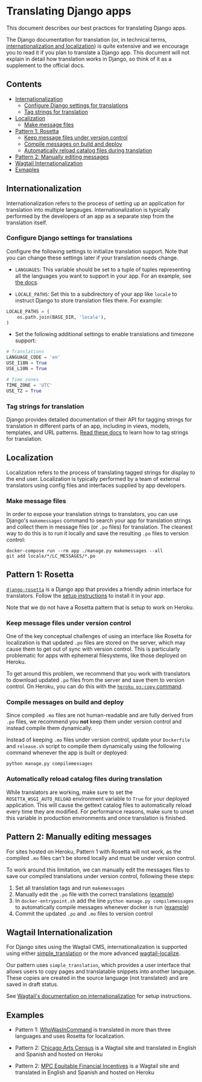 # Translating Django apps

This document describes our best practices for translating Django apps.

The Django documentation for translation (or, in technical terms,
[internationalization and localization](https://docs.djangoproject.com/en/3.0/topics/i18n/))
is quite extensive and we encourage you to read it if you plan to translate a
Django app. This document will not explain in detail how translation works in
Django, so think of it as a supplement to the official docs.

## Contents

- [Internationalization](#internationalization)
    - [Configure Django settings for translations](#configure-django-settings-for-translations)
    - [Tag strings for translation](#tag-strings-for-translation)
- [Localization](#localization)
    - [Make message files](#make-message-files)
- [Pattern 1: Rosetta](#pattern-1-rosetta)
    - [Keep message files under version control](#keep-message-files-under-version-control)
    - [Compile messages on build and deploy](#compile-messages-on-build-and-deploy)
    - [Automatically reload catalog files during translation](#automatically-reload-catalog-files-during-translation)
- [Pattern 2: Manually editing messages](#pattern-2-manually-editing-messages)
- [Wagtail Internationalization](#wagtail-internationalization)
- [Exmaples](#examples)

## Internationalization

Internationalization refers to the process of setting up an application for
translation into multiple langauges. Internationalization is typically performed
by the developers of an app as a separate step from the translation itself.

### Configure Django settings for translations

Configure the following settings to initialize translation support. Note that you can
change these settings later if your translation needs change.

- `LANGUAGES`: This variable should be set to a tuple of tuples representing all
  the languages you want to support in your app. For an example, see
  [the docs](https://docs.djangoproject.com/en/3.0/ref/settings/#languages).

- `LOCALE_PATHS`: Set this to a subdirectory of your app like `locale` to instruct
  Django to store translation files there. For example:

```python
LOCALE_PATHS = (
    os.path.join(BASE_DIR, 'locale'),
)
```

- Set the following additional settings to enable translations and timezone support:

```python
# Translations
LANGUAGE_CODE = 'en'
USE_I18N = True
USE_L10N = True

# Time zones
TIME_ZONE = 'UTC'
USE_TZ = True
```

### Tag strings for translation

Django provides detailed documentation of their API for tagging strings for
translation in different parts of an app, including in views, models, templates,
and URL patterns. [Read these docs](https://docs.djangoproject.com/en/3.0/topics/i18n/translation/)
to learn how to tag strings for translation.

## Localization

Localization refers to the process of translating tagged strings for display
to the end user. Localization is typically performed by a team of external
translators using config files and interfaces supplied by app developers.

### Make message files

In order to expose your translation strings to translators, you can use Django's
`makemessages` command to search your app for translation strings and collect them in
message files (or `.po` files) for translation. The cleanest way to do this is to run it
locally and save the resulting `.po` files to version control:

```
docker-compose run --rm app ./manage.py makemessages --all
git add locale/*/LC_MESSAGES/*.po
```

## Pattern 1: Rosetta

[`django-rosetta`](https://django-rosetta.readthedocs.io/) is a Django app that
provides a friendly admin interface for translators. Follow the
[setup instructions](https://django-rosetta.readthedocs.io/installation.html)
to install it in your app.

Note that we do not have a Rosetta pattern that is setup to work on Heroku.

### Keep message files under version control

One of the key conceptual challenges of using an interface like Rosetta for
localization is that updated `.po` files are stored on the server, which
may cause them to get out of sync with version control. This is particularly
problematic for apps with ephemeral filesystems, like those deployed on Heroku.

To get around this problem, we recommend that you work with translators to
download updated `.po` files from the server and save them to version control.
On Heroku, you can do this with the
[`heroku ps:copy` command](https://devcenter.heroku.com/articles/heroku-cli-commands#heroku-ps-copy-file).

### Compile messages on build and deploy

Since compiled `.mo` files are not human-readable and are fully derived from `.po` files,
we recommend you **not** keep them under version control and instead compile
them dynamically.

Instead of keeping `.mo` files under version control, update your `Dockerfile`
and `release.sh` script to compile them dynamically using the following command
whenever the app is built or deployed:

```
python manage.py compilemessages
```

### Automatically reload catalog files during translation

While translators are working, make sure to set the `ROSETTA_WSGI_AUTO_RELOAD`
environment variable to `True` for your deployed application. This will cause the gettext
catalog files to automatically reload every time they are modified. For performance
reasons, make sure to unset this variable in production environments and once
translation is finished.

## Pattern 2: Manually editing messages

For sites hosted on Heroku, Pattern 1 with Rosetta will not work, as the compiled `.mo` files
can't be stored locally and must be under version control. 

To work around this limitation, we can manually edit the messages files to save our compiled translations under version control, following these steps:

1. Set all translation tags and run `makemessages`
2. Manually edit the `.po` file with the correct translations ([example](https://github.com/datamade/mpc-efi/pull/81/files#diff-0c78e0a56c08e9c92c92fe22245941e38b08c3c8a3b5b755dd0bbf46be1fcfd6))
3. In `docker-entrypoint.sh` add the line `python manage.py compilemessages` to automatically compile messages whenever docker is run ([example](https://github.com/datamade/mpc-efi/pull/81/files#diff-79738685a656fe6b25061bb14181442210b599f746faeaba408a2401de45038a))
4. Commit the updated `.po` and `.mo` files to version control

## Wagtail Internationalization
For Django sites using the Wagtail CMS, internationalization is supported using either
[simple_translation](https://docs.wagtail.org/en/stable/reference/contrib/simple_translation.html#simple-translation)
or the more advanced [wagtail-localize](https://github.com/wagtail/wagtail-localize).

Our pattern uses `simple_translation`, which provides a user interface that allows users to copy pages and translatable snippets into another language. These copies are created in the source language (not translated)
and are saved in draft status.

See [Wagtail's documentation on internationalization](https://docs.wagtail.org/en/stable/advanced_topics/i18n.html) for setup instructions.

## Examples

- Pattern 1: [WhoWasInCommand](https://github.com/security-force-monitor/sfm-cms/) is
  translated in more than three languages and uses Rosetta for localization.

- Pattern 2: [Chicago Arts Census](https://github.com/datamade/arts-census/pull/19) is a Wagtail
  site and translated in English and Spanish and hosted on Heroku

- Pattern 2: [MPC Equitable Financial Incentives](https://github.com/datamade/mpc-efi/pull/81) is a Wagtail
  site and translated in English and Spanish and hosted on Heroku
